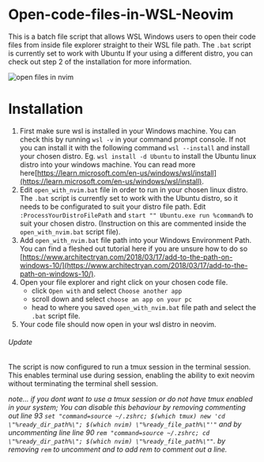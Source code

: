 # Open-code-files-in-WSL-Neovim
This is a batch file script that allows WSL Windows users to open their code files from inside file explorer straight to their WSL file path. The `.bat` script is currently set to work with Ubuntu If your using a different distro, you can check out step 2 of the installation for more information.

![open files in nvim](https://github.com/user-attachments/assets/c199fc91-2002-48ae-ba4f-e76d8985e7ca)

# Installation
1. First make sure wsl is installed in your Windows machine. You can check this by running `wsl -v` in your command prompt console. If not you can install it with the following command `wsl --install` and install your chosen distro. Eg. `wsl install -d Ubuntu` to install the Ubuntu linux distro into your windows machine. You can read more here[https://learn.microsoft.com/en-us/windows/wsl/install](https://learn.microsoft.com/en-us/windows/wsl/install).
2. Edit `open_with_nvim.bat` file in order to run in your chosen linux distro. The `.bat` script is currently set to work with the Ubuntu distro, so it needs to be configurated to suit your distro file path. Edit `:ProcessYourDistroFilePath` and `start "" Ubuntu.exe run %command%` to suit your chosen distro. (Instruction on this are commented inside the `open_with_nvim.bat` script file).
3. Add `open_with_nvim.bat` file path into your Windows Environment Path. You can find a fleshed out tutorial here if you are unsure how to do so [https://www.architectryan.com/2018/03/17/add-to-the-path-on-windows-10/](https://www.architectryan.com/2018/03/17/add-to-the-path-on-windows-10/).
4. Open your file explorer and right click on your chosen code file.
    - click `Open with` and select `Choose another app`
    - scroll down and select `choose an app on your pc`
    - head to where you saved `open_with_nvim.bat` file path and select the `.bat` script file.
5. Your code file should now open in your wsl distro in neovim.

###### Update
The script is now configured to run a tmux session in the terminal session. This enables terminal use during session, enabling the ability to exit neovim without terminating the terminal shell session. 

*note... if you dont want to use a tmux session or do not have tmux enabled in your system; You can disable this behaviour by removing commenting out line 93 `set "command=source ~/.zshrc; $(which tmux) new 'cd \"%ready_dir_path%\"; $(which nvim) \"%ready_file_path%\"'"` and by uncommenting line line 90 `rem "command=source ~/.zshrc; cd \"%ready_dir_path%\"; $(which nvim) \"%ready_file_path%\""`. by removing `rem` to uncomment and to add rem to comment out a line.*
